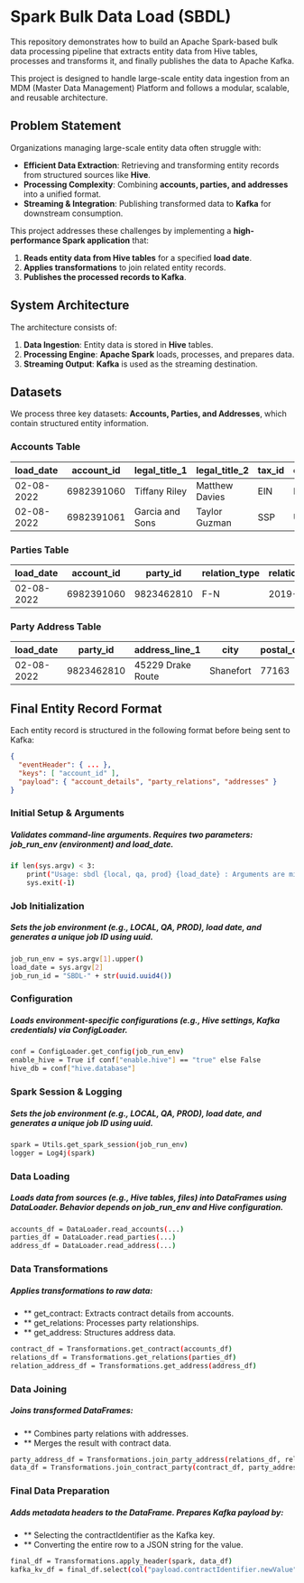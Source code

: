 # Spark Bulk Data Load (SBDL)
This repository demonstrates how to build an Apache Spark-based bulk data processing pipeline that extracts entity data from Hive tables, processes and transforms it, and finally publishes the data to Apache Kafka.

This project is designed to handle large-scale entity data ingestion from an MDM (Master Data Management) Platform and follows a modular, scalable, and reusable architecture.

## **Problem Statement**
Organizations managing large-scale entity data often struggle with:

- **Efficient Data Extraction**: Retrieving and transforming entity records from structured sources like **Hive**.
- **Processing Complexity**: Combining **accounts, parties, and addresses** into a unified format.
- **Streaming & Integration**: Publishing transformed data to **Kafka** for downstream consumption.

This project addresses these challenges by implementing a **high-performance Spark application** that:
1. **Reads entity data from Hive tables** for a specified **load date**.
2. **Applies transformations** to join related entity records.
3. **Publishes the processed records to Kafka**.

## **System Architecture**
The architecture consists of:
1. **Data Ingestion**: Entity data is stored in **Hive** tables.
2. **Processing Engine**: **Apache Spark** loads, processes, and prepares data.
3. **Streaming Output**: **Kafka** is used as the streaming destination.



## **Datasets**
We process three key datasets: **Accounts, Parties, and Addresses**, which contain structured entity information.

### **Accounts Table**
| load_date | account_id  | legal_title_1 | legal_title_2 | tax_id | country |
|-----------|------------|---------------|---------------|--------|---------|
| 02-08-2022 | 6982391060 | Tiffany Riley | Matthew Davies | EIN | Mexico |
| 02-08-2022 | 6982391061 | Garcia and Sons | Taylor Guzman | SSP | USA |

### **Parties Table**
| load_date | account_id  | party_id  | relation_type | relation_start_date |
|-----------|------------|-----------|---------------|---------------------|
| 02-08-2022 | 6982391060 | 9823462810 | F-N | 2019-07-29 |

### **Party Address Table**
| load_date | party_id  | address_line_1 | city  | postal_code | country |
|-----------|----------|---------------|-------|-------------|---------|
| 02-08-2022 | 9823462810 | 45229 Drake Route | Shanefort | 77163 | Canada |


## **Final Entity Record Format**
Each entity record is structured in the following format before being sent to Kafka:

```json
{
  "eventHeader": { ... },
  "keys": [ "account_id" ],
  "payload": { "account_details", "party_relations", "addresses" }
}
```

### Initial Setup & Arguments

##### Validates command-line arguments. Requires two parameters: job_run_env (environment) and load_date.

```bash
if len(sys.argv) < 3:
    print("Usage: sbdl {local, qa, prod} {load_date} : Arguments are missing")
    sys.exit(-1)
```

### Job Initialization

##### Sets the job environment (e.g., LOCAL, QA, PROD), load date, and generates a unique job ID using uuid.

```bash
job_run_env = sys.argv[1].upper()
load_date = sys.argv[2]
job_run_id = "SBDL-" + str(uuid.uuid4())
```

### Configuration

##### Loads environment-specific configurations (e.g., Hive settings, Kafka credentials) via ConfigLoader.

```bash
conf = ConfigLoader.get_config(job_run_env)
enable_hive = True if conf["enable.hive"] == "true" else False
hive_db = conf["hive.database"]
```

### Spark Session & Logging

##### Sets the job environment (e.g., LOCAL, QA, PROD), load date, and generates a unique job ID using uuid.

```bash
spark = Utils.get_spark_session(job_run_env)
logger = Log4j(spark)
```

### Data Loading

##### Loads data from sources (e.g., Hive tables, files) into DataFrames using DataLoader. Behavior depends on job_run_env and Hive configuration.

```bash
accounts_df = DataLoader.read_accounts(...)
parties_df = DataLoader.read_parties(...)
address_df = DataLoader.read_address(...)
```

### Data Transformations

##### Applies transformations to raw data:
- ** get_contract: Extracts contract details from accounts.
- ** get_relations: Processes party relationships.
- ** get_address: Structures address data.

```bash
contract_df = Transformations.get_contract(accounts_df)
relations_df = Transformations.get_relations(parties_df)
relation_address_df = Transformations.get_address(address_df)
```

###  Data Joining

##### Joins transformed DataFrames:
- ** Combines party relations with addresses.
- ** Merges the result with contract data.

```bash
party_address_df = Transformations.join_party_address(relations_df, relation_address_df)
data_df = Transformations.join_contract_party(contract_df, party_address_df)
```

### Final Data Preparation

##### Adds metadata headers to the DataFrame. Prepares Kafka payload by:
- ** Selecting the contractIdentifier as the Kafka key.
- ** Converting the entire row to a JSON string for the value.

```bash
final_df = Transformations.apply_header(spark, data_df)
kafka_kv_df = final_df.select(col("payload.contractIdentifier.newValue").alias("key"), to_json(struct("*")).alias("value"))
```




